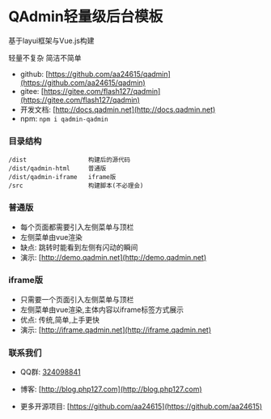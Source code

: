 # QAdmin轻量级后台模板

基于layui框架与Vue.js构建

轻量不复杂 简洁不简单

- github: [https://github.com/aa24615/qadmin](https://github.com/aa24615/qadmin)
- gitee: [https://gitee.com/flash127/qadmin](https://gitee.com/flash127/qadmin)
- 开发文档: [http://docs.qadmin.net](http://docs.qadmin.net)
- npm: `npm i qadmin-qadmin`
### 目录结构


~~~
/dist                 构建后的源代码
/dist/qadmin-html     普通版
/dist/qadmin-iframe   iframe版
/src                  构建脚本(不必理会)
~~~

### 普通版

- 每个页面都需要引入左侧菜单与顶栏
- 左侧菜单由vue渲染
- 缺点: 跳转时能看到左侧有闪动的瞬间
- 演示: [http://demo.qadmin.net](http://demo.qadmin.net)


### iframe版

- 只需要一个页面引入左侧菜单与顶栏
- 左侧菜单由vue渲染,主体内容以iframe标签方式展示
- 优点: 传统,简单,上手更快
- 演示: [http://iframe.qadmin.net](http://iframe.qadmin.net)


### 联系我们

- QQ群: [324098841](http://shang.qq.com/wpa/qunwpa?idkey=6f5462146888da75feaaa1fe1ab3addfcea63f6454548238033c6a91fa610e4e)

- 博客: [http://blog.php127.com](http://blog.php127.com)

- 更多开源项目: [https://github.com/aa24615](https://github.com/aa24615)

